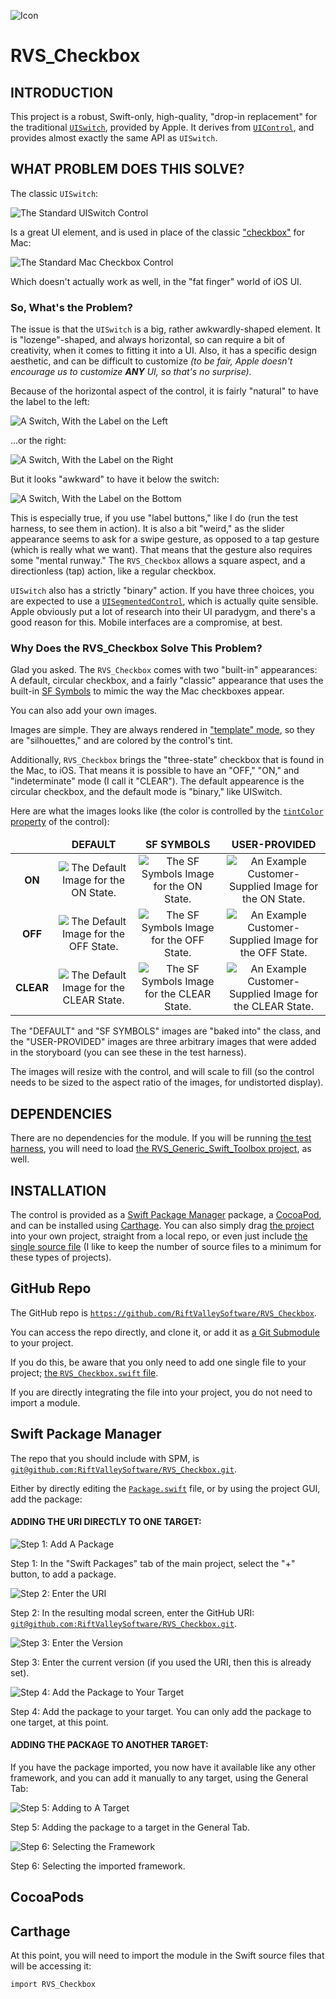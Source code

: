 ![Icon](img/icon.png)

# RVS_Checkbox

## INTRODUCTION
This project is a robust, Swift-only, high-quality, "drop-in replacement" for the traditional [`UISwitch`](https://developer.apple.com/documentation/uikit/uiswitch), provided by Apple. It derives from [`UIControl`](https://developer.apple.com/documentation/uikit/uicontrol), and provides almost exactly the same API as `UISwitch`.

## WHAT PROBLEM DOES THIS SOLVE?
The classic `UISwitch`:

![The Standard UISwitch Control](img/UISwitch.png)

Is a great UI element, and is used in place of the classic ["checkbox"](https://developer.apple.com/documentation/appkit/nsbutton) for Mac:

![The Standard Mac Checkbox Control](img/CheckBoxes_Selected.png)

Which doesn't actually work as well, in the "fat finger" world of iOS UI.
### So, What's the Problem?
The issue is that the `UISwitch` is a big, rather awkwardly-shaped element. It is "lozenge"-shaped, and always horizontal, so can require a bit of creativity, when it comes to fitting it into a UI. Also, it has a specific design aesthetic, and can be difficult to customize *(to be fair, Apple doesn't encourage us to customize **ANY** UI, so that's no surprise).*

Because of the horizontal aspect of the control, it is fairly "natural" to have the label to the left:

![A Switch, With the Label on the Left](img/UISwitchLabels-Left.png)

...or the right:

![A Switch, With the Label on the Right](img/UISwitchLabels-Right.png)

But it looks "awkward" to have it below the switch:

![A Switch, With the Label on the Bottom](img/UISwitchLabels-Bottom.png)

This is especially true, if you use "label buttons," like I do (run the test harness, to see them in action).
It is also a bit "weird," as the slider appearance seems to ask for a swipe gesture, as opposed to a tap gesture (which is really what we want). That means that the gesture also requires some "mental runway."
The `RVS_Checkbox` allows a square aspect, and a directionless (tap) action, like a regular checkbox.

`UISwitch` also has a strictly "binary" action. If you have three choices, you are expected to use a [`UISegmentedControl`](https://developer.apple.com/documentation/uikit/uisegmentedcontrol), which is actually quite sensible. Apple obviously put a lot of research into their UI paradygm, and there's a good reason for this. Mobile interfaces are a compromise, at best.

### Why Does the RVS_Checkbox Solve This Problem?
Glad you asked. The `RVS_Checkbox` comes with two "built-in" appearances: A default, circular checkbox, and a fairly "classic" appearance that uses the built-in [SF Symbols](https://developer.apple.com/design/human-interface-guidelines/sf-symbols/overview/) to mimic the way the Mac checkboxes appear.

You can also add your own images.

Images are simple. They are always rendered in ["template" mode](https://developer.apple.com/documentation/uikit/uiimage/renderingmode/alwaystemplate), so they are "silhouettes," and are colored by the control's tint.

Additionally, `RVS_Checkbox` brings the "three-state" checkbox that is found in the Mac, to iOS. That means it is possible to have an "OFF," "ON," and "indeterminate" mode (I call it "CLEAR"). The default appearence is the circular checkbox, and the default mode is "binary," like UISwitch.

Here are what the images looks like (the color is controlled by the [`tintColor` property](https://developer.apple.com/documentation/uikit/uiview/1622467-tintcolor) of the control):
<table style="text-align:center">
    <thead>
        <tr>
            <td>&nbsp;</td>
            <td><strong>DEFAULT</strong></td>
            <td><strong>SF SYMBOLS</strong></td>
            <td><strong>USER-PROVIDED</strong></td>
        </tr>
    </thead>
    <tbody>
    <tr>
        <td><strong>ON</strong></td>
        <td><img src="img/OnDefault.png" alt="The Default Image for the ON State." /></td>
        <td><img src="img/SFOn.png" alt="The SF Symbols Image for the ON State." /></td>
        <td><img src="img/BioHazard.png" alt="An Example Customer-Supplied Image for the ON State." /></td>
    </tr>
    <tr>
        <td><strong>OFF</strong></td>
        <td><img src="img/OffDefault.png" alt="The Default Image for the OFF State." /></td>
        <td><img src="img/SFOff.png" alt="The SF Symbols Image for the OFF State." /></td>
        <td><img src="img/Radiation.png" alt="An Example Customer-Supplied Image for the OFF State." /></td>
    </tr>
    <tr>
        <td><strong>CLEAR</strong></td>
        <td><img src="img/ClearDefault.png" alt="The Default Image for the CLEAR State." /></td>
        <td><img src="img/SFClear.png" alt="The SF Symbols Image for the CLEAR State." /></td>
        <td><img src="img/Clear.png" alt="An Example Customer-Supplied Image for the CLEAR State." /></td>
    </tr>
    </tbody>
</table>

The "DEFAULT" and "SF SYMBOLS" images are "baked into" the class, and the "USER-PROVIDED" images are three arbitrary images that were added in the storyboard (you can see these in the test harness).

The images will resize with the control, and will scale to fill (so the control needs to be sized to the aspect ratio of the images, for undistorted display).

## DEPENDENCIES

There are no dependencies for the module. If you will be running [the test harness](https://github.com/RiftValleySoftware/RVS_Checkbox/tree/main/TestHarness/RVS_Checkbox_TestHarness), you will need to load [the RVS_Generic_Swift_Toolbox project](https://github.com/RiftValleySoftware/RVS_Generic_Swift_Toolbox), as well.

## INSTALLATION

The control is provided as a [Swift Package Manager](https://swift.org/package-manager/) package, a [CocoaPod](https://cocoapods.org), and can be installed using [Carthage](https://github.com/Carthage/Carthage). You can also simply drag [the project](https://github.com/RiftValleySoftware/RVS_Checkbox/tree/main/RVS_Checkbox.xcodeproj) into your own project, straight from a local repo, or even just include [the single source file](https://github.com/RiftValleySoftware/RVS_Checkbox/blob/main/Sources/RVS_Checkbox/RVS_Checkbox.swift) (I like to keep the number of source files to a minimum for these types of projects).

## GitHub Repo

The GitHub repo is [`https://github.com/RiftValleySoftware/RVS_Checkbox`](https://github.com/RiftValleySoftware/RVS_Checkbox).

You can access the repo directly, and clone it, or add it as [a Git Submodule](https://git-scm.com/book/en/v2/Git-Tools-Submodules) to your project.

If you do this, be aware that you only need to add one single file to your project; [the `RVS_Checkbox.swift` file](https://github.com/RiftValleySoftware/RVS_Checkbox/blob/main/Sources/RVS_Checkbox/RVS_Checkbox.swift).

If you are directly integrating the file into your project, you do not need to import a module.

## Swift Package Manager

The repo that you should include with SPM, is [`git@github.com:RiftValleySoftware/RVS_Checkbox.git`](git@github.com:RiftValleySoftware/RVS_Checkbox.git).

Either by directly editing the [`Package.swift`](https://swift.org/package-manager/#importing-dependencies) file, or by using the project GUI, add the package:

#### ADDING THE URI DIRECTLY TO ONE TARGET:

![Step 1: Add A Package](img/00-Package.png)

Step 1: In the "Swift Packages" tab of the main project, select the "+" button, to add a package.

![Step 2: Enter the URI](img/01-Package.png)

Step 2: In the resulting modal screen, enter the GitHub URI: [`git@github.com:RiftValleySoftware/RVS_Checkbox.git`](git@github.com:RiftValleySoftware/RVS_Checkbox.git).

![Step 3: Enter the Version](img/02-Package.png)

Step 3: Enter the current version (if you used the URI, then this is already set).

![Step 4: Add the Package to Your Target](img/03-Package.png)

Step 4: Add the package to your target. You can only add the package to one target, at this point.

#### ADDING THE PACKAGE TO ANOTHER TARGET:

If you have the package imported, you now have it available like any other framework, and you can add it manually to any target, using the General Tab:

![Step 5: Adding to A Target](img/04-Package.png)

Step 5: Adding the package to a target in the General Tab.

![Step 6: Selecting the Framework](img/05-Package.png)

Step 6: Selecting the imported framework.

## CocoaPods

## Carthage

At this point, you will need to import the module in the Swift source files that will be accessing it:

```
import RVS_Checkbox
```
